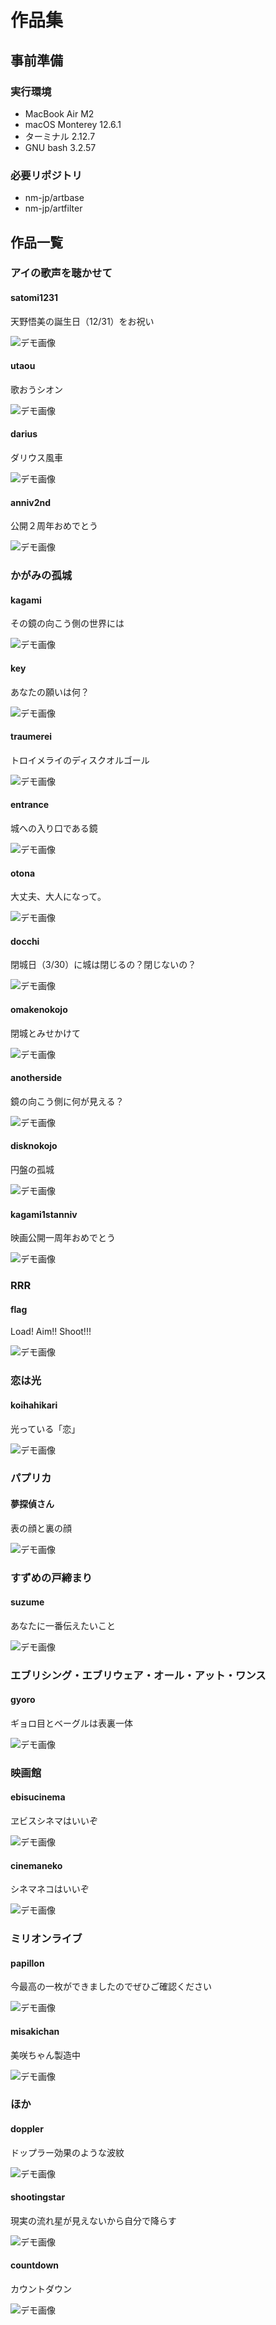 # 作品集

## 事前準備

### 実行環境

- MacBook Air M2
- macOS Monterey 12.6.1
- ターミナル 2.12.7
- GNU bash 3.2.57

### 必要リポジトリ

- nm-jp/artbase
- nm-jp/artfilter

## 作品一覧

### アイの歌声を聴かせて

#### satomi1231
天野悟美の誕生日（12/31）をお祝い

![デモ画像](./figure/satomi1231.gif)

#### utaou
歌おうシオン

![デモ画像](./figure/utaou.gif)

#### darius
ダリウス風車

![デモ画像](./figure/darius.gif)

#### anniv2nd
公開２周年おめでとう

![デモ画像](./figure/anniv2nd.gif)

### かがみの孤城

#### kagami
その鏡の向こう側の世界には

![デモ画像](./figure/kagami.gif)

#### key
あなたの願いは何？

![デモ画像](./figure/key.gif)

#### traumerei
トロイメライのディスクオルゴール

![デモ画像](./figure/traumerei.gif)

#### entrance
城への入り口である鏡

![デモ画像](./figure/entrance.gif)

#### otona
大丈夫、大人になって。

![デモ画像](./figure/otona.gif)

#### docchi
閉城日（3/30）に城は閉じるの？閉じないの？

![デモ画像](./figure/docchi.gif)

#### omakenokojo
閉城とみせかけて

![デモ画像](./figure/omakenokojo.gif)

#### anotherside
鏡の向こう側に何が見える？

![デモ画像](./figure/anotherside.gif)

#### disknokojo
円盤の孤城

![デモ画像](./figure/disknokojo.gif)

#### kagami1stanniv
映画公開一周年おめでとう

![デモ画像](./figure/kagami1stanniv.gif)

### RRR

#### flag
Load! Aim!! Shoot!!!

![デモ画像](./figure/flag.gif)

### 恋は光

#### koihahikari
光っている「恋」

![デモ画像](./figure/koihahikari.gif)

### パプリカ

#### 夢探偵さん
表の顔と裏の顔

![デモ画像](./figure/tantei.gif)

### すずめの戸締まり

#### suzume
あなたに一番伝えたいこと

![デモ画像](./figure/suzume.gif)

### エブリシング・エブリウェア・オール・アット・ワンス

#### gyoro
ギョロ目とベーグルは表裏一体

![デモ画像](./figure/gyoro.gif)

### 映画館

#### ebisucinema
ヱビスシネマはいいぞ

![デモ画像](./figure/ebisucinema.gif)

#### cinemaneko
シネマネコはいいぞ

![デモ画像](./figure/cinemaneko.gif)

### ミリオンライブ

#### papillon
今最高の一枚ができましたのでぜひご確認ください

![デモ画像](./figure/papillon.gif)

#### misakichan
美咲ちゃん製造中

![デモ画像](./figure/misakichan.gif)

### ほか

#### doppler
ドップラー効果のような波紋

![デモ画像](./figure/doppler.gif)

#### shootingstar
現実の流れ星が見えないから自分で降らす

![デモ画像](./figure/shootingstar.gif)

#### countdown
カウントダウン

![デモ画像](./figure/countdown.gif)
